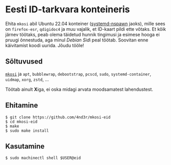 # Eesti ID-tarkvara konteineris

Ehita `mkosi` abil Ubuntu 22.04 konteiner ([systemd-nspawn](https://www.freedesktop.org/software/systemd/man/systemd-nspawn.html)
jaoks), mille sees on `firefox-esr`, `qdigidoc4` ja muu vajalik, et ID-kaart
pildi ette võtaks. Et kõik järnev töötaks, peab olema täidetud hunnik tingimusi
ja esimese hooga ei pruugi õnnestuda, aga minul *Debian Sid*i peal töötab.
Soovitan enne käivitamist koodi uurida. Jõudu tööle!

## Sõltuvused

[`mkosi`](https://github.com/systemd/mkosi) ja
`apt`,
`bubblewrap`,
`debootstrap`,
`pcscd`,
`sudo`,
`systemd-container`,
`uidmap`,
`xorg`,
`zstd`,
...

Töötab ainult **X**iga, ei oska midagi arvata moodsamatest lahendustest.

## Ehitamine

```
$ git clone https://github.com/4nd3r/mkosi-eid
$ cd mkosi-eid
$ make
$ sudo make install
```

## Kasutamine

```
$ sudo machinectl shell $USER@eid
```
